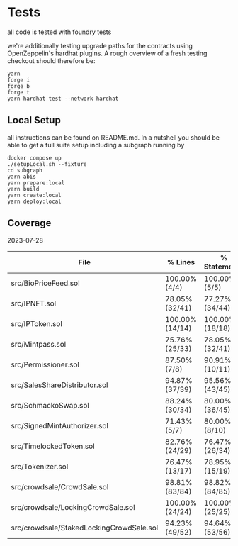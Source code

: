 # Tests

all code is tested with foundry tests

we're additionally testing upgrade paths for the contracts using OpenZeppelin's hardhat plugins. A rough overview of a fresh testing checkout should therefore be:

```
yarn
forge i
forge b
forge t
yarn hardhat test --network hardhat
```

## Local Setup

all instructions can be found on README.md. In a nutshell you should be able to get a full suite setup including a subgraph running by

```
docker compose up
./setupLocal.sh --fixture
cd subgraph
yarn abis
yarn prepare:local
yarn build
yarn create:local
yarn deploy:local
```

## Coverage

2023-07-28

| File                                     | % Lines         | % Statements    | % Branches     | % Funcs        |
| ---------------------------------------- | --------------- | --------------- | -------------- | -------------- |
| src/BioPriceFeed.sol                     | 100.00% (4/4)   | 100.00% (5/5)   | 100.00% (0/0)  | 100.00% (2/2)  |
| src/IPNFT.sol                            | 78.05% (32/41)  | 77.27% (34/44)  | 85.71% (12/14) | 78.57% (11/14) |
| src/IPToken.sol                          | 100.00% (14/14) | 100.00% (18/18) | 100.00% (2/2)  | 100.00% (7/7)  |
| src/Mintpass.sol                         | 75.76% (25/33)  | 78.05% (32/41)  | 62.50% (10/16) | 78.57% (11/14) |
| src/Permissioner.sol                     | 87.50% (7/8)    | 90.91% (10/11)  | 100.00% (2/2)  | 83.33% (5/6)   |
| src/SalesShareDistributor.sol            | 94.87% (37/39)  | 95.56% (43/45)  | 94.44% (17/18) | 71.43% (5/7)   |
| src/SchmackoSwap.sol                     | 88.24% (30/34)  | 80.00% (36/45)  | 83.33% (15/18) | 75.00% (6/8)   |
| src/SignedMintAuthorizer.sol             | 71.43% (5/7)    | 80.00% (8/10)   | 100.00% (0/0)  | 75.00% (3/4)   |
| src/TimelockedToken.sol                  | 82.76% (24/29)  | 76.47% (26/34)  | 100.00% (6/6)  | 58.33% (7/12)  |
| src/Tokenizer.sol                        | 76.47% (13/17)  | 78.95% (15/19)  | 100.00% (4/4)  | 50.00% (2/4)   |
| src/crowdsale/CrowdSale.sol              | 98.81% (83/84)  | 98.82% (84/85)  | 95.00% (38/40) | 92.86% (13/14) |
| src/crowdsale/LockingCrowdSale.sol       | 100.00% (24/24) | 100.00% (25/25) | 100.00% (6/6)  | 100.00% (7/7)  |
| src/crowdsale/StakedLockingCrowdSale.sol | 94.23% (49/52)  | 94.64% (53/56)  | 88.89% (16/18) | 80.00% (8/10)  |
